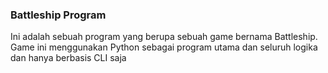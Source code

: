 ### **Battleship Program**

Ini adalah sebuah program yang berupa sebuah game bernama Battleship.
Game ini menggunakan Python sebagai program utama dan seluruh logika dan hanya berbasis CLI saja
